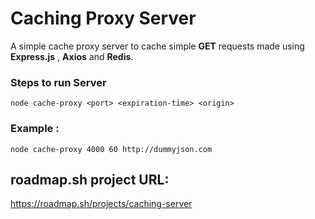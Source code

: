 
# Caching Proxy Server

A simple cache proxy server to cache simple **GET** requests made using **Express.js** , **Axios** and **Redis**.

### Steps to run Server
``node cache-proxy <port> <expiration-time> <origin>``

### Example :
``node cache-proxy 4000 60 http://dummyjson.com``

## roadmap.sh project URL:
https://roadmap.sh/projects/caching-server
